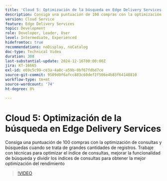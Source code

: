 ```yaml
---
title: 'Cloud 5: Optimización de la búsqueda en Edge Delivery Services'
description: Consiga una puntuación de 100 compras con la optimización de consultas y búsquedas cuando se trata de grandes cantidades de registros.
version: Cloud Service
feature: Edge Delivery Services
topic: Development
role: Developer, Leader, User
level: Intermediate, Experienced
hidefromtoc: true
recommendations: noDisplay, noCatalog
doc-type: Technical Video
duration: 308
last-substantial-update: 2024-12-16T00:00:00Z
jira: KT-16665
exl-id: e69c5c99-ce3a-4a8c-a59b-0bf67fdbd7ce
source-git-commit: 9509d0f6afcc883c60def2f506e4b83f64148810
workflow-type: tm+mt
source-wordcount: '74'
ht-degree: 0%

---
```


# Cloud 5: Optimización de la búsqueda en Edge Delivery Services

Consiga una puntuación de 100 compras con la optimización de consultas y búsquedas cuando se trata de grandes cantidades de registros. Trabaje con técnicas para optimizar el índice de consultas, mejorar la funcionalidad de búsqueda y dividir los índices de consultas para obtener la mejor optimización del rendimiento

>[!VIDEO](https://video.tv.adobe.com/v/3440976/?learn=on&enablevpops)

